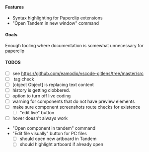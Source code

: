 #### Features

- Syntax highlighting for Paperclip extensions
- "Open Tandem in new window" command

#### Goals

Enough tooling where documentation is somewhat unnecessary for paperclip

#### TODOS

- [ ] see https://github.com/eamodio/vscode-gitlens/tree/master/src
- [ ] <preview /> tag check
- [ ] [object Object] is replacing text content
- [ ] history is getting clobbered. 
- [ ] option to turn off live coding
- [ ] warning for components that do not have preview elements
- [ ] make sure component screenshots route checks for existence
  - [ ] "edit live" button 
- [ ] hover doesn't always work
- "Open component in tandem" command
- "Edit file visually" button for PC files
  - [ ] should open new artboard in Tandem
  - [ ] should highlight artboard if already open
